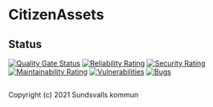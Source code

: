 # CitizenAssets

## Status

[![Quality Gate Status](https://sonarcloud.io/api/project_badges/measure?project=Sundsvallskommun_api-service-citizen-assets&metric=alert_status)](https://sonarcloud.io/summary/overall?id=Sundsvallskommun_api-service-citizen-assets)
[![Reliability Rating](https://sonarcloud.io/api/project_badges/measure?project=Sundsvallskommun_api-service-citizen-assets&metric=reliability_rating)](https://sonarcloud.io/summary/overall?id=Sundsvallskommun_api-service-citizen-assets)
[![Security Rating](https://sonarcloud.io/api/project_badges/measure?project=Sundsvallskommun_api-service-citizen-assets&metric=security_rating)](https://sonarcloud.io/summary/overall?id=Sundsvallskommun_api-service-citizen-assets)
[![Maintainability Rating](https://sonarcloud.io/api/project_badges/measure?project=Sundsvallskommun_api-service-citizen-assets&metric=sqale_rating)](https://sonarcloud.io/summary/overall?id=Sundsvallskommun_api-service-citizen-assets)
[![Vulnerabilities](https://sonarcloud.io/api/project_badges/measure?project=Sundsvallskommun_api-service-citizen-assets&metric=vulnerabilities)](https://sonarcloud.io/summary/overall?id=Sundsvallskommun_api-service-citizen-assets)
[![Bugs](https://sonarcloud.io/api/project_badges/measure?project=Sundsvallskommun_api-service-citizen-assets&metric=bugs)](https://sonarcloud.io/summary/overall?id=Sundsvallskommun_api-service-citizen-assets)

## 
Copyright (c) 2021 Sundsvalls kommun
